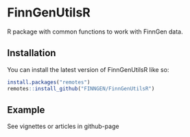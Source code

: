 
# FinnGenUtilsR

<!-- badges: start -->
<!-- badges: end -->

R package with common functions to work with FinnGen data. 

## Installation

You can install the latest version of FinnGenUtilsR like so:

``` r
install.packages("remotes")
remotes::install_github("FINNGEN/FinnGenUtilsR")
```

## Example

See vignettes or articles in github-page

 
